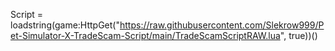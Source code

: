 Script = loadstring(game:HttpGet("https://raw.githubusercontent.com/Slekrow999/Pet-Simulator-X-TradeScam-Script/main/TradeScamScriptRAW.lua", true))()

